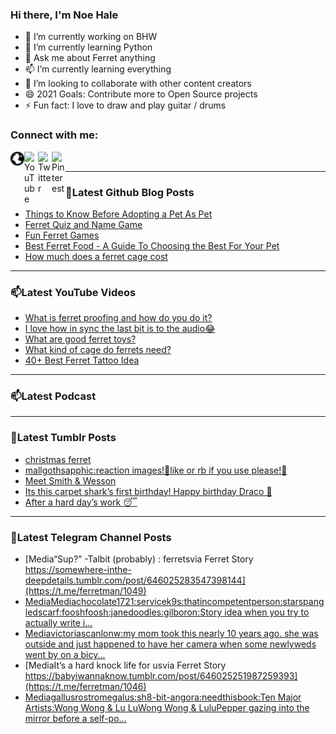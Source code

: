 ### Hi there, I'm Noe Hale

- 🔭 I’m currently working on BHW
- 🌱 I’m currently learning Python
- 💬 Ask me about Ferret anything
- 📫 I’m currently learning everything
- 🔭 I’m looking to collaborate with other content creators
- 😄 2021 Goals: Contribute more to Open Source projects
- ⚡ Fun fact: I love to draw and play guitar / drums

### Connect with me:

[<img align="left" alt="ferretvoice.com" width="22px" src="https://raw.githubusercontent.com/iconic/open-iconic/master/svg/globe.svg" />](https://ferretvoice.com)
[<img align="left" alt="YouTube" width="22px" src="https://cdn.jsdelivr.net/npm/simple-icons@v3/icons/youtube.svg" />](https://www.youtube.com/channel/UCk665XTfaMLVwFVWUmgnDiw)
[<img align="left" alt="Twitter" width="22px" src="https://cdn.jsdelivr.net/npm/simple-icons@v3/icons/twitter.svg" />](https://twitter.com/voiceferret)
[<img align="left" alt="Pinterest" width="22px" src="https://cdn.jsdelivr.net/npm/simple-icons@v3/icons/pinterest.svg" />](https://www.pinterest.com/voiceferret/)

<br />

---
### 🔭Latest Github Blog Posts
<!-- GITHUB:START -->
- [Things to Know Before Adopting a Pet As Pet](http://noehale.github.io/things-to-know-before-adopting-a-pet-as-pet/)
- [Ferret Quiz and Name Game](http://noehale.github.io/ferret-quiz/)
- [Fun Ferret Games](http://noehale.github.io/fun-ferret-games/)
- [Best Ferret Food - A Guide To Choosing the Best For Your Pet](http://noehale.github.io/best-ferret-food/)
- [How much does a ferret cage cost](http://noehale.github.io/how-much-does-a-ferret-cage-cost/)
<!-- GITHUB:END -->
---
### 📫Latest YouTube Videos

<!-- YOUTUBE:START -->
- [What is ferret proofing and how do you do it?](https://www.youtube.com/watch?v=81Syh_DJBQQ)
- [I love how in sync the last bit is to the audio😂](https://www.youtube.com/watch?v=WHBeGHwSlGY)
- [What are good ferret toys?](https://www.youtube.com/watch?v=tPxRilBzc0s)
- [What kind of cage do ferrets need?](https://www.youtube.com/watch?v=xzz6hC3sR5A)
- [40+ Best Ferret Tattoo Idea](https://www.youtube.com/watch?v=KIKqduR6Xcs)
<!-- YOUTUBE:END -->

---
### 📫Latest Podcast

<!-- PODCAST:START -->
<!-- PODCAST:END -->
---
### 📝Latest Tumblr Posts

<!-- TUMBLR:START -->
- [christmas ferret](https://come-forth-into-the-light.tumblr.com/post/646100725974319105)
- [mallgothsapphic:reaction images!💖like or rb if you use please!💖](https://come-forth-into-the-light.tumblr.com/post/646078073809354752)
- [Meet Smith & Wesson](https://come-forth-into-the-light.tumblr.com/post/646032759147593728)
- [Its this carpet shark’s first birthday! Happy birthday Draco 🥰](https://come-forth-into-the-light.tumblr.com/post/646010196317044736)
- [After a hard day’s work 😴](https://come-forth-into-the-light.tumblr.com/post/645987461036654592)
<!-- TUMBLR:END -->
---
### 📝Latest Telegram Channel Posts

<!-- TELEGRAM:START -->
- [Media“Sup?” -Talbit (probably) : ferretsvia Ferret Story https://somewhere-inthe-deepdetails.tumblr.com/post/646025283547398144](https://t.me/ferretman/1049)
- [MediaMediachocolate1721:servicek9s:thatincompetentperson:starspangledscarf:fooshfoosh:janedoodles:gilboron:Story idea when you try to actually write i...](https://t.me/ferretman/1048)
- [Mediavictoriascanlonw:my mom took this nearly 10 years ago. she was outside and just happened to have her camera when some newlyweds went by on a bicy...](https://t.me/ferretman/1047)
- [MediaIt’s a hard knock life for usvia Ferret Story https://babyiwannaknow.tumblr.com/post/646025251987259393](https://t.me/ferretman/1046)
- [Mediagallusrostromegalus:sh8-bit-angora:needthisbook:Ten Major Artists:Wong Wong & Lu LuWong Wong & LuluPepper gazing into the mirror before a self-po...](https://t.me/ferretman/1045)
<!-- TELEGRAM:END -->
